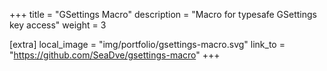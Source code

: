 +++
title = "GSettings Macro"
description = "Macro for typesafe GSettings key access"
weight = 3

[extra]
local_image = "img/portfolio/gsettings-macro.svg"
link_to = "https://github.com/SeaDve/gsettings-macro"
+++
